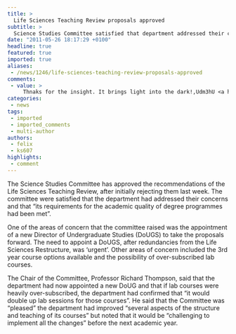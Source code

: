 ```yaml
---
title: >
  Life Sciences Teaching Review proposals approved
subtitle: >
  Science Studies Committee satisfied that department addressed their concerns
date: "2011-05-26 18:17:29 +0100"
headline: true
featured: true
imported: true
aliases:
 - /news/1246/life-sciences-teaching-review-proposals-approved
comments:
 - value: >
     Thnaks for the insight. It brings light into the dark!,Udm3hU <a href="http://htlzywubfuwc.com/">htlzywubfuwc</a>, <a href="http://www.viamedics.net/">zovirax</a> :[ <a href="http://www.pillsprix.com/">propecia</a> &gt;:-))) <a href="http://www.medssupport.com/">topamax+wellbutrin</a> zmskp , Hello! babfdgg interesting babfdgg site! I'm really like it! Very, very babfdgg good!
categories:
 - news
tags:
 - imported
 - imported_comments
 - multi-author
authors:
 - felix
 - ks607
highlights:
 - comment
---
```


The Science Studies Committee has approved the recommendations of the Life Sciences Teaching Review, after initially rejecting them last week. The committee were satisfied that the department had addressed their concerns and that “its requirements for the academic quality of degree programmes had been met”.

One of the areas of concern that the committee raised was the appointment of a new Director of Undergraduate Studies (DoUGS) to take the proposals forward. The need to appoint a DoUGS, after redundancies from the Life Sciences Restructure, was ‘urgent’. Other areas of concern included the 3rd year course options available and the possibility of over-subscribed lab courses.

The Chair of the Committee, Professor Richard Thompson, said that the department had now appointed a new DoUG and that if lab courses were heavily over-subscribed, the department had confirmed that “it would double up lab sessions for those courses”. He said that the Committee was “pleased” the department had improved “several aspects of the structure and teaching of its courses” but noted that it would be “challenging to implement all the changes” before the next academic year.
